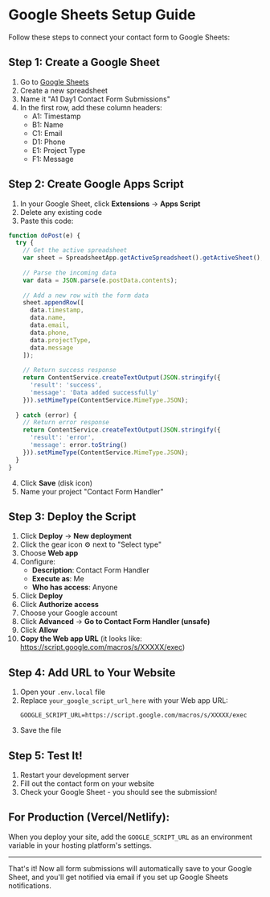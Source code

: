 # Google Sheets Setup Guide

Follow these steps to connect your contact form to Google Sheets:

## Step 1: Create a Google Sheet

1. Go to [Google Sheets](https://sheets.google.com)
2. Create a new spreadsheet
3. Name it "A1 Day1 Contact Form Submissions"
4. In the first row, add these column headers:
   - A1: Timestamp
   - B1: Name
   - C1: Email
   - D1: Phone
   - E1: Project Type
   - F1: Message

## Step 2: Create Google Apps Script

1. In your Google Sheet, click **Extensions** → **Apps Script**
2. Delete any existing code
3. Paste this code:

```javascript
function doPost(e) {
  try {
    // Get the active spreadsheet
    var sheet = SpreadsheetApp.getActiveSpreadsheet().getActiveSheet();
    
    // Parse the incoming data
    var data = JSON.parse(e.postData.contents);
    
    // Add a new row with the form data
    sheet.appendRow([
      data.timestamp,
      data.name,
      data.email,
      data.phone,
      data.projectType,
      data.message
    ]);
    
    // Return success response
    return ContentService.createTextOutput(JSON.stringify({
      'result': 'success',
      'message': 'Data added successfully'
    })).setMimeType(ContentService.MimeType.JSON);
    
  } catch (error) {
    // Return error response
    return ContentService.createTextOutput(JSON.stringify({
      'result': 'error',
      'message': error.toString()
    })).setMimeType(ContentService.MimeType.JSON);
  }
}
```

4. Click **Save** (disk icon)
5. Name your project "Contact Form Handler"

## Step 3: Deploy the Script

1. Click **Deploy** → **New deployment**
2. Click the gear icon ⚙️ next to "Select type"
3. Choose **Web app**
4. Configure:
   - **Description**: Contact Form Handler
   - **Execute as**: Me
   - **Who has access**: Anyone
5. Click **Deploy**
6. Click **Authorize access**
7. Choose your Google account
8. Click **Advanced** → **Go to Contact Form Handler (unsafe)**
9. Click **Allow**
10. **Copy the Web app URL** (it looks like: https://script.google.com/macros/s/XXXXX/exec)

## Step 4: Add URL to Your Website

1. Open your `.env.local` file
2. Replace `your_google_script_url_here` with your Web app URL:
   ```
   GOOGLE_SCRIPT_URL=https://script.google.com/macros/s/XXXXX/exec
   ```
3. Save the file

## Step 5: Test It!

1. Restart your development server
2. Fill out the contact form on your website
3. Check your Google Sheet - you should see the submission!

## For Production (Vercel/Netlify):

When you deploy your site, add the `GOOGLE_SCRIPT_URL` as an environment variable in your hosting platform's settings.

---

That's it! Now all form submissions will automatically save to your Google Sheet, and you'll get notified via email if you set up Google Sheets notifications.
